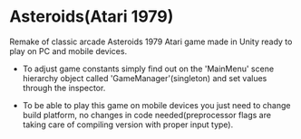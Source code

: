 # Asteroids(Atari 1979)
Remake of classic arcade Asteroids 1979 Atari game made in Unity ready to play on PC and mobile devices.

* To adjust game constants simply find out on the 'MainMenu' scene hierarchy object called 'GameManager'(singleton) and set values through the inspector.

* To be able to play this game on mobile devices you just need to change build platform, no changes in code needed(preprocessor flags are taking care of compiling version with proper input type).
